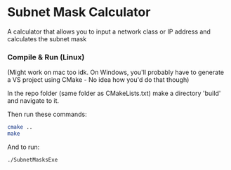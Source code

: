 # Subnet Mask Calculator

A calculator that allows you to input a network class or IP address and calculates the subnet mask

### Compile & Run (Linux)

(Might work on mac too idk. On Windows, you'll probably have to generate a VS project using CMake - No idea how you'd do that though)

In the repo folder (same folder as CMakeLists.txt) make a directory 'build' and navigate to it.

Then run these commands:

```bash
cmake ..
make
```
And to run:
```bash
./SubnetMasksExe
```